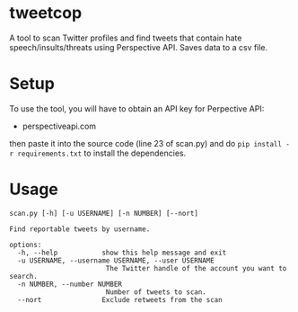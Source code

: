 
# tweetcop

A tool to scan Twitter profiles and find tweets that contain hate speech/insults/threats using Perspective API. Saves data to a csv file.
# Setup
To use the tool, you will have to obtain an API key for Perpective API:
  - perspectiveapi.com

  
then paste it into the source code (line 23 of scan.py)
and do `pip install -r requirements.txt` to install the dependencies.

# Usage
```
scan.py [-h] [-u USERNAME] [-n NUMBER] [--nort]

Find reportable tweets by username.

options:
  -h, --help           show this help message and exit
  -u USERNAME, --username USERNAME, --user USERNAME
                        The Twitter handle of the account you want to search.
  -n NUMBER, --number NUMBER
                        Number of tweets to scan.
  --nort               Exclude retweets from the scan
```
